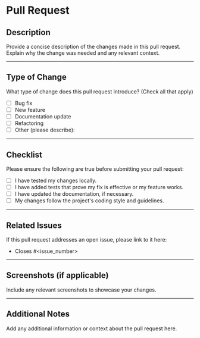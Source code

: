 # Pull Request

## Description

Provide a concise description of the changes made in this pull request. Explain why the change was needed and any relevant context.

---

## Type of Change

What type of change does this pull request introduce? (Check all that apply)

- [ ] Bug fix
- [ ] New feature
- [ ] Documentation update
- [ ] Refactoring
- [ ] Other (please describe):

---

## Checklist

Please ensure the following are true before submitting your pull request:

- [ ] I have tested my changes locally.
- [ ] I have added tests that prove my fix is effective or my feature works.
- [ ] I have updated the documentation, if necessary.
- [ ] My changes follow the project's coding style and guidelines.

---

## Related Issues

If this pull request addresses an open issue, please link to it here:

- Closes #<issue_number>

---

## Screenshots (if applicable)

Include any relevant screenshots to showcase your changes.

---

## Additional Notes

Add any additional information or context about the pull request here.
